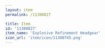 ```yaml
---
layout: item
permalink: /11300827

title: Item
id: '11300827'
item_name: 'Explosive Refinement Headgear'
icon_url: 'item/icon/11300745.png'
---
```

